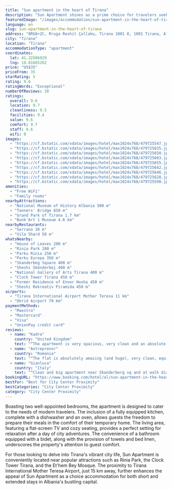 ```yaml
---
title: "Sun apartment in the heart of Tirana"
description: "Sun Apartment shines as a prime choice for travelers seeking comfort and convenience in the vibrant heart of Tirana."
featuredImage: "/images/accommodation/sun-apartment-in-the-heart-of-tirana-479725547.jpg"
language: en
slug: sun-apartment-in-the-heart-of-tirana
address: "8RG8+2C, Rruga Reshit Çollaku, Tirana 1001 8, 1001 Tirana, Albania"
city: "Tirana"
location: "Tirana"
accommodationType: "apartment"
coordinates:
  lat: 41.32506929
  lng: 19.81605202
price: "US$35"
priceFrom: 35
starRating: 5
rating: 9.6
ratingWords: "Exceptional"
numberOfReviews: 38
ratings:
  overall: 9.6
  location: 9.7
  cleanliness: 9.5
  facilities: 9.4
  value: 9.6
  comfort: 9.7
  staff: 9.6
  wifi: 0
images:
  - "https://cf.bstatic.com/xdata/images/hotel/max1024x768/479725547.jpg?k=4a5a1e17b440104b041426e7f1f193d4d2cb9a1c3f915817aa17d2cff05c3d19&o=&hp=1"
  - "https://cf.bstatic.com/xdata/images/hotel/max1024x768/479725635.jpg?k=6ebc4907f74e75c2ca65c53c9fc8404dee2dbbc17ab0f8d8c3a6733ed38228b8&o=&hp=1"
  - "https://cf.bstatic.com/xdata/images/hotel/max1024x768/479725650.jpg?k=6d16b0ddb6071ba88ab86f51ff3623509ef27d2e2a7d3033a1bb93ba20312374&o=&hp=1"
  - "https://cf.bstatic.com/xdata/images/hotel/max1024x768/479725603.jpg?k=5cb7157634b0f3334f4e466d625d0418b3f93b96c8318dd43af864ff2a605a34&o=&hp=1"
  - "https://cf.bstatic.com/xdata/images/hotel/max1024x768/479725655.jpg?k=e701ae6dcace181e548ba2c7c33060f18a14a520adde1179adee724738f19270&o=&hp=1"
  - "https://cf.bstatic.com/xdata/images/hotel/max1024x768/479725642.jpg?k=eb5e3c2c408fe584b3bb065709a3338ad4208eb3cbfeacd75dcfaf1c9b061236&o=&hp=1"
  - "https://cf.bstatic.com/xdata/images/hotel/max1024x768/479725646.jpg?k=1edb31a98ced9a0fc2a9299a0f76a33e982e65466a2437ae5170ac48f4cd49b2&o=&hp=1"
  - "https://cf.bstatic.com/xdata/images/hotel/max1024x768/479725628.jpg?k=401d53333ed69fc2a78046cf438e6a536c176648bc0002ddb2f8a820fafbd52f&o=&hp=1"
  - "https://cf.bstatic.com/xdata/images/hotel/max1024x768/479725598.jpg?k=cb22979664fe2c4431f14405e654b77b968bcd73735ec85412c99974ac67372c&o=&hp=1"
amenities:
  - "Free WiFi"
  - "Family rooms"
nearbyAttractions:
  - "National Museum of History Albania 500 m"
  - "Tanners' Bridge 850 m"
  - "Grand Park of Tirana 1.7 km"
  - "Bunk'Art 1 Museum 4.6 km"
nearbyRestaurants:
  - "Serrano 30 m"
  - "Vila Shard 50 m"
whatsNearby:
  - "House of Leaves 200 m"
  - "Rinia Park 200 m"
  - "Parku Rinia 250 m"
  - "Parku Europa 350 m"
  - "Skanderbeg Square 400 m"
  - "Sheshi Skënderbej 400 m"
  - "National Gallery of Arts Tirana 400 m"
  - "Clock Tower Tirana 450 m"
  - "Former Residence of Enver Hoxha 450 m"
  - "Sheshi Rekreativ Piramida 450 m"
airports:
  - "Tirana International Airport Mother Teresa 11 km"
  - "Ohrid Airport 79 km"
paymentMethods:
  - "Maestro"
  - "Mastercard"
  - "Visa"
  - "UnionPay credit card"
reviews:
  - name: "Kadra"
    country: "United Kingdom"
    text: "“The apartment is very spacious, very clean and an absolute bargain. The host provided all the details the night before and even let us check in earlier as the apartment was ready. Please try the crepe and spinach pie from the old kiosk on the main...”"
  - name: "Antreprenor"
    country: "Romania"
    text: "“The flat is absolutely amazing (and huge), very clean, equiped with anything you might need, with a lovely design, confortable bed. It is way better in reality than in photos. The location is perfect, right in the heart of Tirana, close to the...”"
  - name: "Gianluca"
    country: "Italy"
    text: "“Clean and big apartment near Skanderberg sq and at walk distance from tourist sites and restaurants. Excellent”"
bookingURL: "https://www.booking.com/hotel/al/sun-apartment-in-the-heart-of-tirana.en-gb.html?aid=8035640"
bestFor: "Best for City Center Proximity"
bestCategories: "City Center Proximity"
category: "City Center Proximity"
---
```


Boasting two well-appointed bedrooms, the apartment is designed to cater to the needs of modern travelers. The inclusion of a fully equipped kitchen, complete with a dishwasher and an oven, allows guests the freedom to prepare their meals in the comfort of their temporary home. The living area, featuring a flat-screen TV and cozy seating, provides a perfect setting for relaxation after a day of city adventures. The convenience of a bathroom equipped with a bidet, along with the provision of towels and bed linen, underscores the property's attention to guest comfort.

For those looking to delve into Tirana's vibrant city life, Sun Apartment is conveniently located near popular attractions such as Rinia Park, the Clock Tower Tirana, and the Et'hem Bey Mosque. The proximity to Tirana International Mother Teresa Airport, just 15 km away, further enhances the appeal of Sun Apartment as a choice accommodation for both short and extended stays in Albania's bustling capital.